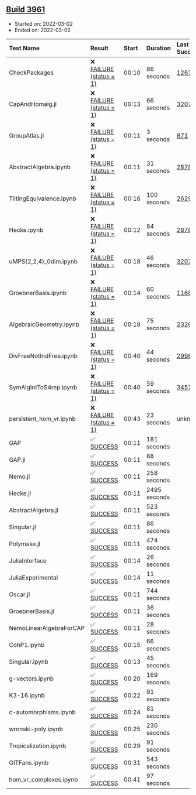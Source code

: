 ## [Build 3961](https://oscarci.mathematik.uni-kl.de/job/oscar-stable/3961/)

* Started on: 2022-03-02
* Ended on: 2022-03-02

| Test Name    | Result | Start | Duration | Last Success | First Failure |
|:-------------|:-------|:------|:---------|:-------------|:--------------|
| CheckPackages | ❌ [FAILURE (status = 1)](https://oscarci.mathematik.uni-kl.de/job/oscar-stable/3961/artifact/logs/build-3961/CheckPackages.log) | 00:10 | 86 seconds | [1263](https://oscarci.mathematik.uni-kl.de/job/oscar-stable/1263/) | [1264](https://oscarci.mathematik.uni-kl.de/job/oscar-stable/1264/) |
| CapAndHomalg.jl | ❌ [FAILURE (status = 1)](https://oscarci.mathematik.uni-kl.de/job/oscar-stable/3961/artifact/logs/build-3961/CapAndHomalg.jl.log) | 00:13 | 66 seconds | [3207](https://oscarci.mathematik.uni-kl.de/job/oscar-stable/3207/) | [3208](https://oscarci.mathematik.uni-kl.de/job/oscar-stable/3208/) |
| GroupAtlas.jl | ❌ [FAILURE (status = 1)](https://oscarci.mathematik.uni-kl.de/job/oscar-stable/3961/artifact/logs/build-3961/GroupAtlas.jl.log) | 00:11 | 3 seconds | [871](https://oscarci.mathematik.uni-kl.de/job/oscar-stable/871/) | [872](https://oscarci.mathematik.uni-kl.de/job/oscar-stable/872/) |
| AbstractAlgebra.ipynb | ❌ [FAILURE (status = 1)](https://oscarci.mathematik.uni-kl.de/job/oscar-stable/3961/artifact/logs/build-3961/AbstractAlgebra.ipynb.log) | 00:11 | 31 seconds | [2878](https://oscarci.mathematik.uni-kl.de/job/oscar-stable/2878/) | [2879](https://oscarci.mathematik.uni-kl.de/job/oscar-stable/2879/) |
| TiltingEquivalence.ipynb | ❌ [FAILURE (status = 1)](https://oscarci.mathematik.uni-kl.de/job/oscar-stable/3961/artifact/logs/build-3961/TiltingEquivalence.ipynb.log) | 00:16 | 100 seconds | [2629](https://oscarci.mathematik.uni-kl.de/job/oscar-stable/2629/) | [2630](https://oscarci.mathematik.uni-kl.de/job/oscar-stable/2630/) |
| Hecke.ipynb | ❌ [FAILURE (status = 1)](https://oscarci.mathematik.uni-kl.de/job/oscar-stable/3961/artifact/logs/build-3961/Hecke.ipynb.log) | 00:12 | 84 seconds | [2878](https://oscarci.mathematik.uni-kl.de/job/oscar-stable/2878/) | [2879](https://oscarci.mathematik.uni-kl.de/job/oscar-stable/2879/) |
| uMPS(2,2,4)_0dim.ipynb | ❌ [FAILURE (status = 1)](https://oscarci.mathematik.uni-kl.de/job/oscar-stable/3961/artifact/logs/build-3961/uMPS-2-2-4-_0dim.ipynb.log) | 00:18 | 46 seconds | [3207](https://oscarci.mathematik.uni-kl.de/job/oscar-stable/3207/) | [3208](https://oscarci.mathematik.uni-kl.de/job/oscar-stable/3208/) |
| GroebnerBasis.ipynb | ❌ [FAILURE (status = 1)](https://oscarci.mathematik.uni-kl.de/job/oscar-stable/3961/artifact/logs/build-3961/GroebnerBasis.ipynb.log) | 00:14 | 60 seconds | [1168](https://oscarci.mathematik.uni-kl.de/job/oscar-stable/1168/) | [1169](https://oscarci.mathematik.uni-kl.de/job/oscar-stable/1169/) |
| AlgebraicGeometry.ipynb | ❌ [FAILURE (status = 1)](https://oscarci.mathematik.uni-kl.de/job/oscar-stable/3961/artifact/logs/build-3961/AlgebraicGeometry.ipynb.log) | 00:18 | 75 seconds | [2326](https://oscarci.mathematik.uni-kl.de/job/oscar-stable/2326/) | [2327](https://oscarci.mathematik.uni-kl.de/job/oscar-stable/2327/) |
| DivFreeNotIndFree.ipynb | ❌ [FAILURE (status = 1)](https://oscarci.mathematik.uni-kl.de/job/oscar-stable/3961/artifact/logs/build-3961/DivFreeNotIndFree.ipynb.log) | 00:40 | 44 seconds | [2998](https://oscarci.mathematik.uni-kl.de/job/oscar-stable/2998/) | [2999](https://oscarci.mathematik.uni-kl.de/job/oscar-stable/2999/) |
| SymAlgIntToS4rep.ipynb | ❌ [FAILURE (status = 1)](https://oscarci.mathematik.uni-kl.de/job/oscar-stable/3961/artifact/logs/build-3961/SymAlgIntToS4rep.ipynb.log) | 00:40 | 59 seconds | [3457](https://oscarci.mathematik.uni-kl.de/job/oscar-stable/3457/) | [3458](https://oscarci.mathematik.uni-kl.de/job/oscar-stable/3458/) |
| persistent_hom_vr.ipynb | ❌ [FAILURE (status = 1)](https://oscarci.mathematik.uni-kl.de/job/oscar-stable/3961/artifact/logs/build-3961/persistent_hom_vr.ipynb.log) | 00:43 | 23 seconds | unknown | unknown |
| GAP | ✅ [SUCCESS](https://oscarci.mathematik.uni-kl.de/job/oscar-stable/3961/artifact/logs/build-3961/GAP.log) | 00:11 | 181 seconds |  |  |
| GAP.jl | ✅ [SUCCESS](https://oscarci.mathematik.uni-kl.de/job/oscar-stable/3961/artifact/logs/build-3961/GAP.jl.log) | 00:11 | 88 seconds |  |  |
| Nemo.jl | ✅ [SUCCESS](https://oscarci.mathematik.uni-kl.de/job/oscar-stable/3961/artifact/logs/build-3961/Nemo.jl.log) | 00:11 | 258 seconds |  |  |
| Hecke.jl | ✅ [SUCCESS](https://oscarci.mathematik.uni-kl.de/job/oscar-stable/3961/artifact/logs/build-3961/Hecke.jl.log) | 00:11 | 2495 seconds |  |  |
| AbstractAlgebra.jl | ✅ [SUCCESS](https://oscarci.mathematik.uni-kl.de/job/oscar-stable/3961/artifact/logs/build-3961/AbstractAlgebra.jl.log) | 00:11 | 523 seconds |  |  |
| Singular.jl | ✅ [SUCCESS](https://oscarci.mathematik.uni-kl.de/job/oscar-stable/3961/artifact/logs/build-3961/Singular.jl.log) | 00:11 | 86 seconds |  |  |
| Polymake.jl | ✅ [SUCCESS](https://oscarci.mathematik.uni-kl.de/job/oscar-stable/3961/artifact/logs/build-3961/Polymake.jl.log) | 00:11 | 474 seconds |  |  |
| JuliaInterface | ✅ [SUCCESS](https://oscarci.mathematik.uni-kl.de/job/oscar-stable/3961/artifact/logs/build-3961/JuliaInterface.log) | 00:14 | 26 seconds |  |  |
| JuliaExperimental | ✅ [SUCCESS](https://oscarci.mathematik.uni-kl.de/job/oscar-stable/3961/artifact/logs/build-3961/JuliaExperimental.log) | 00:14 | 11 seconds |  |  |
| Oscar.jl | ✅ [SUCCESS](https://oscarci.mathematik.uni-kl.de/job/oscar-stable/3961/artifact/logs/build-3961/Oscar.jl.log) | 00:11 | 744 seconds |  |  |
| GroebnerBasis.jl | ✅ [SUCCESS](https://oscarci.mathematik.uni-kl.de/job/oscar-stable/3961/artifact/logs/build-3961/GroebnerBasis.jl.log) | 00:11 | 36 seconds |  |  |
| NemoLinearAlgebraForCAP | ✅ [SUCCESS](https://oscarci.mathematik.uni-kl.de/job/oscar-stable/3961/artifact/logs/build-3961/NemoLinearAlgebraForCAP.log) | 00:11 | 28 seconds |  |  |
| CohP1.ipynb | ✅ [SUCCESS](https://oscarci.mathematik.uni-kl.de/job/oscar-stable/3961/artifact/logs/build-3961/CohP1.ipynb.log) | 00:15 | 66 seconds |  |  |
| Singular.ipynb | ✅ [SUCCESS](https://oscarci.mathematik.uni-kl.de/job/oscar-stable/3961/artifact/logs/build-3961/Singular.ipynb.log) | 00:13 | 45 seconds |  |  |
| g-vectors.ipynb | ✅ [SUCCESS](https://oscarci.mathematik.uni-kl.de/job/oscar-stable/3961/artifact/logs/build-3961/g-vectors.ipynb.log) | 00:20 | 169 seconds |  |  |
| K3-16.ipynb | ✅ [SUCCESS](https://oscarci.mathematik.uni-kl.de/job/oscar-stable/3961/artifact/logs/build-3961/K3-16.ipynb.log) | 00:22 | 91 seconds |  |  |
| c-automorphisms.ipynb | ✅ [SUCCESS](https://oscarci.mathematik.uni-kl.de/job/oscar-stable/3961/artifact/logs/build-3961/c-automorphisms.ipynb.log) | 00:24 | 81 seconds |  |  |
| wronski-poly.ipynb | ✅ [SUCCESS](https://oscarci.mathematik.uni-kl.de/job/oscar-stable/3961/artifact/logs/build-3961/wronski-poly.ipynb.log) | 00:25 | 230 seconds |  |  |
| Tropicalization.ipynb | ✅ [SUCCESS](https://oscarci.mathematik.uni-kl.de/job/oscar-stable/3961/artifact/logs/build-3961/Tropicalization.ipynb.log) | 00:29 | 91 seconds |  |  |
| GITFans.ipynb | ✅ [SUCCESS](https://oscarci.mathematik.uni-kl.de/job/oscar-stable/3961/artifact/logs/build-3961/GITFans.ipynb.log) | 00:31 | 543 seconds |  |  |
| hom_vr_complexes.ipynb | ✅ [SUCCESS](https://oscarci.mathematik.uni-kl.de/job/oscar-stable/3961/artifact/logs/build-3961/hom_vr_complexes.ipynb.log) | 00:41 | 97 seconds |  |  |
